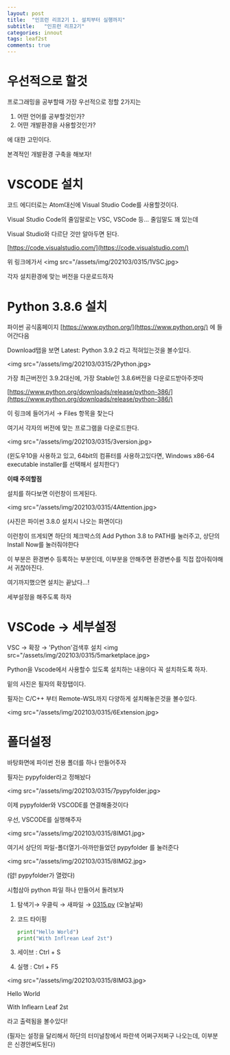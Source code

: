 ```yaml
---
layout: post
title:  "인프런 리프2기 1. 설치부터 실행까지"
subtitle:   "인프런 리프2기"
categories: innout
tags: leaf2st
comments: true
---
```



# 우선적으로 할것

프로그래밍을 공부할때 가장 우선적으로 정할 2가지는

1. 어떤 언어를 공부할것인가?
2. 어떤 개발환경을 사용할것인가?

에 대한 고민이다.

본격적인 개발환경 구축을 해보자!

# VSCODE 설치

코드 에디터로는 Atom대신에 Visual Studio Code를 사용할것이다.

Visual Studio Code의 줄임말로는 VSC, VSCode 등... 줄임말도 꽤 있는데 

Visual Studio와 다르단 것만 알아두면 된다.

[https://code.visualstudio.com/](https://code.visualstudio.com/)

위 링크에가서
<img src="/assets/img/202103/0315/1VSC.jpg>

각자 설치환경에 맞는 버전을 다운로드하자

# Python 3.8.6 설치

파이썬 공식홈페이지 [https://www.python.org/](https://www.python.org/) 에 들어간다음

Download탭을 보면 Latest: Python 3.9.2 라고 적혀있는것을 볼수있다.

<img src="/assets/img/202103/0315/2Python.jpg>

가장 최근버전인 3.9.2대신에, 가장 Stable인 3.8.6버전을 다운로드받아주겟따

[https://www.python.org/downloads/release/python-386/](https://www.python.org/downloads/release/python-386/)

이 링크에 들어가서 → Files 항목을 찾는다 

여기서 각자의 버전에 맞는 프로그램을 다운로드한다.


<img src="/assets/img/202103/0315/3version.jpg>  

(윈도우10을 사용하고 있고, 64bit의 컴퓨터를 사용하고있다면, Windows x86-64 executable installer를 선택해서 설치한다')

**이때 주의할점**

설치를 하다보면 이런창이 뜨게된다.

<img src="/assets/img/202103/0315/4Attention.jpg>  

(사진은 파이썬 3.8.0 설치시 나오는 화면이다)

이런창이 뜨게되면 하단의 체크박스의 Add Python 3.8 to PATH를 눌러주고, 상단의 Install Now를 눌러줘야한다

이 부분은 환경변수 등록하는 부분인데, 이부분을 안해주면 환경변수를 직접 잡아줘야해서 귀찮아진다.

여기까지했으면 설치는 끝났다...! 

세부설정을 해주도록 하자

# VSCode → 세부설정

VSC → 확장 → 'Python'검색후 설치
<img src="/assets/img/202103/0315/5marketplace.jpg>

Python을 Vscode에서 사용할수 있도록 설치하는 내용이다 꼭 설치하도록 하자.

밑의 사진은 필자의 확장탭이다. 

필자는 C/C++ 부터 Remote-WSL까지 다양하게 설치해놓은것을 볼수있다.

<img src="/assets/img/202103/0315/6Extension.jpg>

# 폴더설정

바탕화면에 파이썬 전용 폴더를 하나 만들어주자

필자는 pypyfolder라고 정해놨다

<img src="/assets/img/202103/0315/7pypyfolder.jpg>

이제 pypyfolder와 VSCODE를 연결해줄것이다

우선, VSCODE를 실행해주자

<img src="/assets/img/202103/0315/8IMG1.jpg>

여기서 상단의 파일-폴더열기-아까만들었던 pypyfolder 를 눌러준다

<img src="/assets/img/202103/0315/8IMG2.jpg>

(얍! pypyfolder가 열렸다)

시험삼아 python 파일 하나 만들어서 돌려보자

1. 탐색기→ 우클릭 → 새파일 → [0315.py](http://0315.py) (오늘날짜)
2. 코드 타이핑

    ```python
    print("Hello World")
    print("With Inflrean Leaf 2st")
    ```

3. 세이브 : Ctrl + S 
4. 실행 : Ctrl + F5

<img src="/assets/img/202103/0315/8IMG3.jpg>

Hello World

With Inflearn Leaf 2st 

라고 출력됨을 볼수있다!

(필자는 설정을 달리해서 하단의 터미널창에서 파란색 어쩌구저쩌구 나오는데, 이부분은 신경안써도된다)